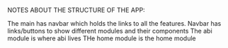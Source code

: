 NOTES ABOUT THE STRUCTURE OF THE APP:

The main has navbar which holds the links to all the features.
Navbar has links/buttons to show different modules and their components
The abi module is where abi lives
THe home module is the home module
